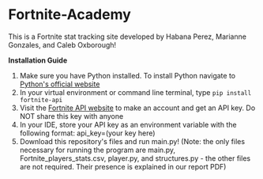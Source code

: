 # Fortnite-Academy
This is a Fortnite stat tracking site developed by Habana Perez, Marianne Gonzales, and Caleb Oxborough!

**Installation Guide**

1. Make sure you have Python installed. To install Python navigate to [Python's official website](https://www.python.org/)
2. In your virtual environment or command line terminal, type `pip install fortnite-api`
3. Visit the [Fortnite API website](https://dash.fortnite-api.com/account) to make an account and get an API key. Do NOT share this key with anyone
4. In your IDE, store your API key as an environment variable with the following format: api_key=(your key here)
5. Download this repository's files and run main.py! (Note: the only files necessary for running the program are main.py, Fortnite_players_stats.csv, player.py, and structures.py - the other files are not required. Their presence is explained in our report PDF)


